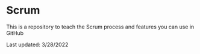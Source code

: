 # Scrum

This is a repository to teach the Scrum process and features you can use in GitHub

Last updated: 3/28/2022